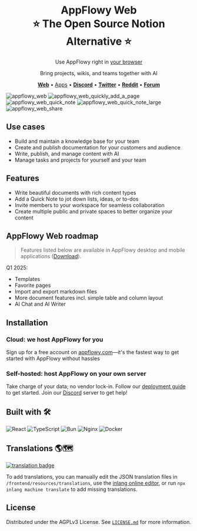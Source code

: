 <h1 align="center" style="border-bottom: none">AppFlowy Web<br>
⭐️ The Open Source Notion Alternative ⭐️
</h1>
<p align="center"> Use AppFlowy right in <a href="https://www.appflowy.com">your browser</a><br>
</p>


<p align="center">
Bring projects, wikis, and teams together with AI 
</p>
<p align="center">
    <a href="http://www.appflowy.com"><b>Web</b></a> •
    <a href="https://appflowy.io/download">Apps</a> •
    <a href="https://discord.gg/9Q2xaN37tV"><b>Discord</b></a> •
    <a href="https://twitter.com/appflowy"><b>Twitter</b></a> •
    <a href="https://www.reddit.com/r/appflowy/"><b>Reddit</b></a> •
    <a href="https://forum.appflowy.io/"><b>Forum</b></a>
</p>


![appflowy_web](https://github.com/user-attachments/assets/beb79630-b134-4de0-b464-d164cd0f9adf)
![appflowy_web_quickly_add_a_page](https://github.com/user-attachments/assets/364f6419-c214-46aa-92ff-bfcc0a4f93d6)
![appflowy_web_quick_note](https://github.com/user-attachments/assets/b67285df-6f89-416d-94e0-d0b82eb22359)
![appflowy_web_quick_note_large](https://github.com/user-attachments/assets/5c633e60-6f34-454c-91db-236a1b78966a)
![appflowy_web_share](https://github.com/user-attachments/assets/64b9955d-b11f-4aa1-b32b-ea79ea7f3566)

## Use cases
- Build and maintain a knowledge base for your team
- Create and publish documentation for your customers and audience
- Write, publish, and manage content with AI
- Manage tasks and projects for yourself and your team
  
## Features
- Write beautiful documents with rich content types
- Add a Quick Note to jot down lists, ideas, or to-dos
- Invite members to your workspace for seamless collaboration
- Create multiple public and private spaces to better organize your content

## AppFlowy Web roadmap
>Features listed below are available in AppFlowy desktop and mobile applications (<a href="https://appflowy.io/download">Download</a>).

Q1 2025:
- Templates
- Favorite pages
- Import and export markdown files
- More document features incl. simple table and column layout
- AI Chat and AI Writer

## Installation
### Cloud: we host AppFlowy for you
Sign up for a free account on <a href="https://appflowy.com">appflowy.com</a>—it's the fastest way to get started with AppFlowy without hassles

### Self-hosted: host AppFlowy on your own server
Take charge of your data; no vendor lock-in. Follow our <a href="https://appflowy.com/docs/self-host-appflowy-overview">deployment guide</a> to get started.
Join our <a href="https://discord.gg/FFmDE99bgA">Discord</a> server to get help!

## Built with 🛠️
![React](https://img.shields.io/badge/React-20232A?style=for-the-badge&logo=react&logoColor=61DAFB)
![TypeScript](https://img.shields.io/badge/TypeScript-007ACC?style=for-the-badge&logo=typescript&logoColor=white)
![Bun](https://img.shields.io/badge/Bun-000000?style=for-the-badge&logo=bun&logoColor=white)
![Nginx](https://img.shields.io/badge/Nginx-009639?style=for-the-badge&logo=nginx&logoColor=white)
![Docker](https://img.shields.io/badge/Docker-2496ED?style=for-the-badge&logo=docker&logoColor=white)

## Translations 🌎🗺
[![translation badge](https://inlang.com/badge?url=github.com/AppFlowy-IO/AppFlowy)](https://inlang.com/editor/github.com/AppFlowy-IO/AppFlowy?ref=badge)

To add translations, you can manually edit the JSON translation files in `/frontend/resources/translations`, use
the [inlang online editor](https://inlang.com/editor/github.com/AppFlowy-IO/AppFlowy), or
run `npx inlang machine translate` to add missing translations.

## License
Distributed under the AGPLv3 License. See [`LICENSE.md`](https://github.com/AppFlowy-IO/AppFlowy-Web/blob/main/LICENSE) for
more information.

